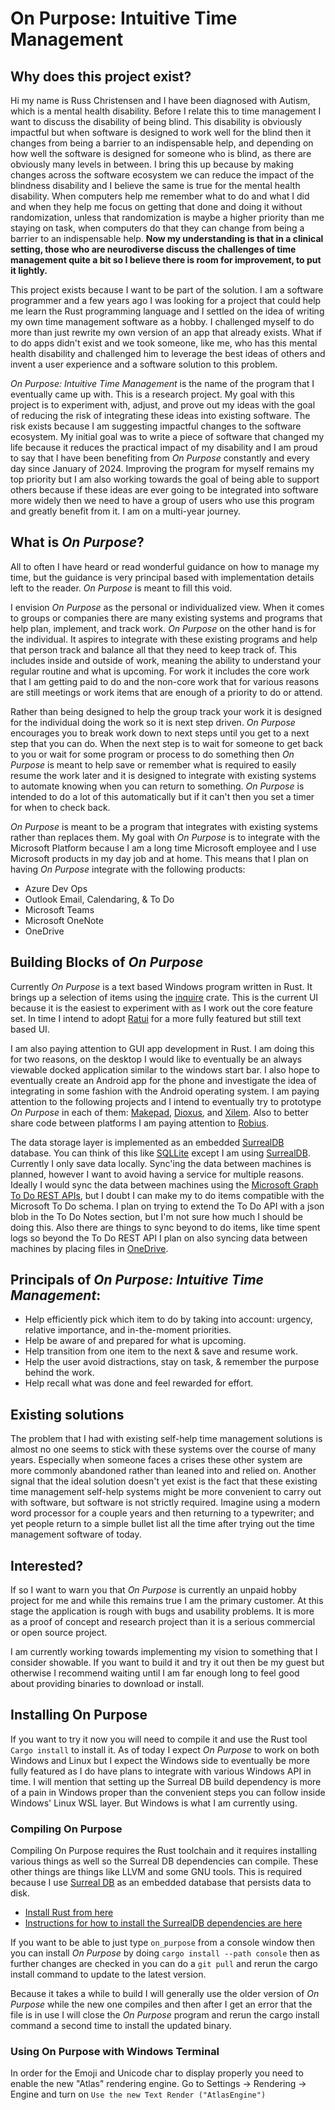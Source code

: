 # On Purpose: Intuitive Time Management
## Why does this project exist?

Hi my name is Russ Christensen and I have been diagnosed with Autism, which is a mental health disability. Before I relate this to time management I want to discuss the disability of being blind. This disability is obviously impactful but when software is designed to work well for the blind then it changes from being a barrier to an indispensable help, and depending on how well the software is designed for someone who is blind, as there are obviously many levels in between. I bring this up because by making changes across the software ecosystem we can reduce the impact of the blindness disability and I believe the same is true for the mental health disability. When computers help me remember what to do and what I did and when they help me focus on getting that done and doing it without randomization, unless that randomization is maybe a higher priority than me staying on task, when computers do that they can change from being a barrier to an indispensable help. **Now my understanding is that in a clinical setting, those who are neurodiverse discuss the challenges of time management quite a bit so I believe there is room for improvement, to put it lightly.**

This project exists because I want to be part of the solution. I am a software programmer and a few years ago I was looking for a project that could help me learn the Rust programming language and I settled on the idea of writing my own time management software as a hobby. I challenged myself to do more than just rewrite my own version of an app that already exists. What if to do apps didn't exist and we took someone, like me, who has this mental health disability and challenged him to leverage the best ideas of others and invent a user experience and a software solution to this problem.

_On Purpose: Intuitive Time Management_ is the name of the program that I eventually came up with. This is a research project. My goal with this project is to experiment with, adjust, and prove out my ideas with the goal of reducing the risk of integrating these ideas into existing software. The risk exists because I am suggesting impactful changes to the software ecosystem. My initial goal was to write a piece of software that changed my life because it reduces the practical impact of my disability and I am proud to say that I have been benefiting from _On Purpose_ constantly and every day since January of 2024. Improving the program for myself remains my top priority but I am also working towards the goal of being able to support others because if these ideas are ever going to be integrated into software more widely then we need to have a group of users who use this program and greatly benefit from it. I am on a multi-year journey.

## What is _On Purpose_?
All to often I have heard or read wonderful guidance on how to manage my time, but the guidance is very principal based with implementation details left to the reader. _On Purpose_ is meant to fill this void.

I envision _On Purpose_ as the personal or individualized view. When it comes to groups or companies there are many existing systems and programs that help plan, implement, and track work. _On Purpose_ on the other hand is for the individual. It aspires to integrate with these existing programs and help that person track and balance all that they need to keep track of. This includes inside and outside of work, meaning the ability to understand your regular routine and what is upcoming. For work it includes the core work that I am getting paid to do and the non-core work that for various reasons are still meetings or work items that are enough of a priority to do or attend.

Rather than being designed to help the group track your work it is designed for the individual doing the work so it is next step driven. _On Purpose_ encourages you to break work down to next steps until you get to a next step that you can do. When the next step is to wait for someone to get back to you or wait for some program or process to do something then _On Purpose_ is meant to help save or remember what is required to easily resume the work later and it is designed to integrate with existing systems to automate knowing when you can return to something. _On Purpose_ is intended to do a lot of this automatically but if it can't then you set a timer for when to check back.

_On Purpose_ is meant to be a program that integrates with existing systems rather than replaces them. My goal with _On Purpose_ is to integrate with the Microsoft Platform because I am a long time Microsoft employee and I use Microsoft products in my day job and at home. This means that I plan on having _On Purpose_ integrate with the following products:
* Azure Dev Ops
* Outlook Email, Calendaring, & To Do
* Microsoft Teams
* Microsoft OneNote
* OneDrive

## Building Blocks of _On Purpose_
Currently _On Purpose_ is a text based Windows program written in Rust. It brings up a selection of items using the [inquire](https://github.com/mikaelmello/inquire) crate. This is the current UI because it is the easiest to experiment with as I work out the core feature set. In time I intend to adopt [Ratui](https://ratatui.rs/) for a more fully featured but still text based UI. 

I am also paying attention to GUI app development in Rust. I am doing this for two reasons, on the desktop I would like to eventually be an always viewable docked application similar to the windows start bar. I also hope to eventually create an Android app for the phone and investigate the idea of integrating in some fashion with the Android operating system. I am paying attention to the following projects and I intend to eventually try to prototype _On Purpose_ in each of them: [Makepad](https://github.com/makepad/makepad), [Dioxus](https://dioxuslabs.com/), and [Xilem](https://github.com/linebender/xilem). Also to better share code between platforms I am paying attention to [Robius](https://robius.rs/).

The data storage layer is implemented as an embedded [SurrealDB](https://github.com/surrealdb/surrealdb) database. You can think of this like [SQLLite](https://www.sqlite.org/index.html) except I am using [SurrealDB](https://github.com/surrealdb/surrealdb). Currently I only save data locally. Sync'ing the data between machines is planned, however I want to avoid having a service for multiple reasons. Ideally I would sync the data between machines using the [Microsoft Graph To Do REST APIs](https://lib.rs/crates/graph-rs-sdk), but I doubt I can make my to do items compatible with the Microsoft To Do schema. I plan on trying to extend the To Do API with a json blob in the To Do Notes section, but I'm not sure how much I should be doing this. Also there are things to sync beyond to do items, like time spent logs so beyond the To Do REST API I plan on also syncing data between machines by placing files in [OneDrive](https://lib.rs/crates/onedrive).

## Principals of _On Purpose: Intuitive Time Management_:
* Help efficiently pick which item to do by taking into account: urgency, relative importance, and in-the-moment priorities.
* Help be aware of and prepared for what is upcoming.
* Help transition from one item to the next & save and resume work.
* Help the user avoid distractions, stay on task, & remember the purpose behind the work.
* Help recall what was done and feel rewarded for effort.

## Existing solutions
The problem that I had with existing self-help time management solutions is almost no one seems to stick with these systems over the course of many years. Especially when someone faces a crises these other system are more commonly abandoned rather than leaned into and relied on. Another signal that the ideal solution doesn't yet exist is the fact that these existing time management self-help systems might be more convenient to carry out with software, but software is not strictly required. Imagine using a modern word processor for a couple years and then returning to a typewriter; and yet people return to a simple bullet list all the time after trying out the time management software of today.

## Interested?
If so I want to warn you that _On Purpose_ is currently an unpaid hobby project for me and while this remains true I am the primary customer. At this stage the application is rough with bugs and usability problems. It is more as a proof of concept and research project than it is a serious commercial or open source project. 

I am currently working towards implementing my vision to something that I consider showable. If you want to build it and try it out then be my guest but otherwise I recommend waiting until I am far enough long to feel good about providing binaries to download or install.

## Installing On Purpose

If you want to try it now you will need to compile it and use the Rust tool `Cargo install` to install it. As of today I expect _On Purpose_ to work on both Windows and Linux but I expect the Windows side to eventually be more fully featured as I do have plans to integrate with various Windows API in time. I will mention that setting up the Surreal DB build dependency is more of a pain in Windows proper than the convenient steps you can follow inside Windows' Linux WSL layer. But Windows is what I am currently using.

### Compiling On Purpose

Compiling On Purpose requires the Rust toolchain and it requires installing various things as well so the Surreal DB dependencies can compile. These other things are things like LLVM and some GNU tools. This is required because I use [Surreal DB](https://github.com/surrealdb/surrealdb) as an embedded database that persists data to disk.

* [Install Rust from here](https://rustup.rs)
* [Instructions for how to install the SurrealDB dependencies are here](https://github.com/surrealdb/surrealdb/blob/main/doc/BUILDING.md)

If you want to be able to just type `on_purpose` from a console window then you can install _On Purpose_ by doing `cargo install --path console` then as further changes are checked in you can do a `git pull` and rerun the cargo install command to update to the latest version.

Because it takes a while to build I will generally use the older version of _On Purpose_ while the new one compiles and then after I get an error that the file is in use I will close the _On Purpose_ program and rerun the cargo install command a second time to install the updated binary.

### Using On Purpose with Windows Terminal

In order for the Emoji and Unicode char to display properly you need to enable the new "Atlas" rendering engine. Go to Settings -> Rendering -> Engine and turn on `Use the new Text Render ("AtlasEngine")`
